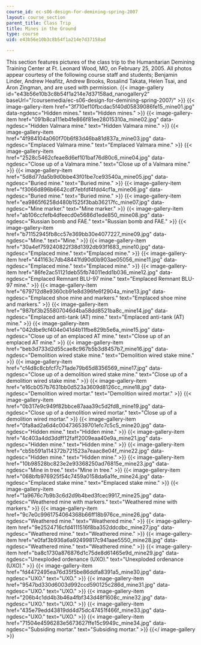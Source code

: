 ```yaml
---
course_id: ec-s06-design-for-demining-spring-2007
layout: course_section
parent_title: Class Trip
title: Mines in the Ground
type: course
uid: e43b56e10b3c8b54f1a214e7d37158ad

---
```


This section features pictures of the class trip to the Humanitarian Demining Training Center at Ft. Leonard Wood, MO, on February 25, 2005. All photos appear courtesy of the following course staff and students; Benjamin Linder, Andrew Heafitz, Andrew Brooks, Rosalind Takata, Helen Tsai, and Aron Zingman, and are used with permission.
{{< image-gallery id="e43b56e10b3c8b54f1a214e7d37158ad_nanogallery2" baseUrl="/coursemedia/ec-s06-design-for-demining-spring-2007/" >}}
{{< image-gallery-item href="3f710ef10fbcdac5f40d05839086fe15_mine01.jpg" data-ngdesc="Hidden mines." text="Hidden mines." >}}
{{< image-gallery-item href="091b8ca111eb4fe866f81ee28015310a_mine02.jpg" data-ngdesc="Hidden Valmara mine." text="Hidden Valmara mine." >}}
{{< image-gallery-item href="4f984104a060f70b6f83d46ba81d837a_mine03.jpg" data-ngdesc="Emplaced Valmara mine." text="Emplaced Valmara mine." >}}
{{< image-gallery-item href="2528c5462cfeae8d6ef101baf76d80c6_mine04.jpg" data-ngdesc="Close up of a Valmara mine." text="Close up of a Valmara mine." >}}
{{< image-gallery-item href="5d8d77da5b9d0bbe43f01be7ce93540a_mine05.jpg" data-ngdesc="Buried mine." text="Buried mine." >}}
{{< image-gallery-item href="f3066d896b6642cdf7ebfdf4fdd4cf1a_mine06.jpg" data-ngdesc="Buried mine." text="Buried mine." >}}
{{< image-gallery-item href="ea9865f6258d480b1525f3bab36217fc_mine07.jpg" data-ngdesc="Mine marker." text="Mine marker." >}}
{{< image-gallery-item href="ab106ccfefb4dfeecd0e5686d1ede850_mine08.jpg" data-ngdesc="Russian bomb and FAE." text="Russian bomb and FAE." >}}
{{< image-gallery-item href="b71152945fb8cc57e369bb30e4077227_mine09.jpg" data-ngdesc="Mine." text="Mine." >}}
{{< image-gallery-item href="30a4ef759240822f38d1392db93f1683_mine10.jpg" data-ngdesc="Emplaced mine." text="Emplaced mine." >}}
{{< image-gallery-item href="441163c7db48441fd90d0b903ae05056_mine11.jpg" data-ngdesc="Emplaced mine." text="Emplaced mine." >}}
{{< image-gallery-item href="86fe2ac51121deb55fb74011edd1b036_mine12.jpg" data-ngdesc="Emplaced Remnant BLU-97 mine." text="Emplaced Remnant BLU-97 mine." >}}
{{< image-gallery-item href="679712d8e9360cb91e8d396fe6f2904a_mine13.jpg" data-ngdesc="Emplaced shoe mine and markers." text="Emplaced shoe mine and markers." >}}
{{< image-gallery-item href="987bf3b255807046d4ba58dd8521ba8c_mine14.jpg" data-ngdesc="Emplaced anti-tank (AT) mine." text="Emplaced anti-tank (AT) mine." >}}
{{< image-gallery-item href="042dbe9cf404e041d4b11fbe829b5e6a_mine15.jpg" data-ngdesc="Close up of an emplaced AT mine." text="Close up of an emplaced AT mine." >}}
{{< image-gallery-item href="beb3d733d2d55cae8c967b5b3d8457b7_mine16.jpg" data-ngdesc="Demolition wired stake mine." text="Demolition wired stake mine." >}}
{{< image-gallery-item href="cf4d8c8cbfcf7c71ade79b65d8356569_mine17.jpg" data-ngdesc="Close up of a demolition wired stake mine." text="Close up of a demolition wired stake mine." >}}
{{< image-gallery-item href="e16cb057b7631bb0d523a3609d8126cc_mine18.jpg" data-ngdesc="Demolition wired mortar." text="Demolition wired mortar." >}}
{{< image-gallery-item href="0b317e9c949f82bbce87aaa39c5d2fd8_mine19.jpg" data-ngdesc="Close up of a demolition wired mortar." text="Close up of a demolition wired mortar." >}}
{{< image-gallery-item href="0fa8ad2a6d4c004736539701efc7c5c5_mine20.jpg" data-ngdesc="Hidden mine." text="Hidden mine." >}}
{{< image-gallery-item href="4c403a4dd3ddff12faff2009eaa40e9a_mine21.jpg" data-ngdesc="Hidden mine." text="Hidden mine." >}}
{{< image-gallery-item href="cb5b591a114372b721523a7eaac8e04f_mine22.jpg" data-ngdesc="Hidden mine." text="Hidden mine." >}}
{{< image-gallery-item href="10b98528bc823e2e93368250ad76815e_mine23.jpg" data-ngdesc="Mine in tree." text="Mine in tree." >}}
{{< image-gallery-item href="068bfb976925f54c7459a0158da6a1fe_mine24.jpg" data-ngdesc="Emplaced stake mine." text="Emplaced stake mine." >}}
{{< image-gallery-item href="1a9676c7b9b3c6d2d9b4bed3fcec9917_mine25.jpg" data-ngdesc="Weathered mine with markers." text="Weathered mine with markers." >}}
{{< image-gallery-item href="9c7e0c9961754064368b66ff18b976ce_mine26.jpg" data-ngdesc="Weathered mine." text="Weathered mine." >}}
{{< image-gallery-item href="9e2524716cfd4111516f8ba352ddcdbc_mine27.jpg" data-ngdesc="Weathered mine." text="Weathered mine." >}}
{{< image-gallery-item href="e0faf3b936a6a92499817c941aae5550_mine28.jpg" data-ngdesc="Weathered mine." text="Weathered mine." >}}
{{< image-gallery-item href="ba8c1730a876876d1c75de8d61465e9d_mine29.jpg" data-ngdesc="Unexploded ordenance (UXO)." text="Unexploded ordenance (UXO)." >}}
{{< image-gallery-item href="fd4472495ea76d35f5be86ddfa8391a5_mine30.jpg" data-ngdesc="UXO." text="UXO." >}}
{{< image-gallery-item href="9547bd330d6003d992ccd590125c286d_mine31.jpg" data-ngdesc="UXO." text="UXO." >}}
{{< image-gallery-item href="206b4c1dd4b3b46a4fbf343d48f1608c_mine32.jpg" data-ngdesc="UXO." text="UXO." >}}
{{< image-gallery-item href="435e79edd43819dd4d75dc47451f466f_mine33.jpg" data-ngdesc="UXO." text="UXO." >}}
{{< image-gallery-item href="71504e4596283e5673627ffe15c9949c_mine34.jpg" data-ngdesc="Subsiding mortar." text="Subsiding mortar." >}}
{{</ image-gallery >}}